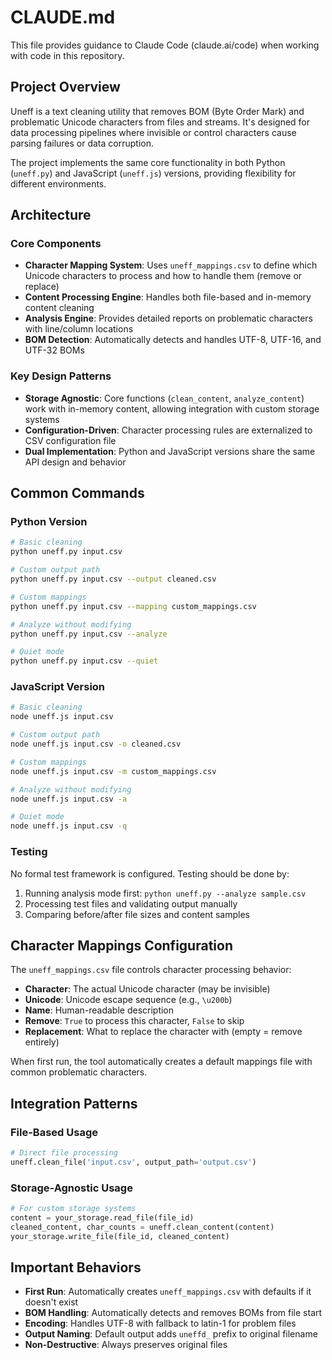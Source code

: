 # CLAUDE.md

This file provides guidance to Claude Code (claude.ai/code) when working with code in this repository.

## Project Overview

Uneff is a text cleaning utility that removes BOM (Byte Order Mark) and problematic Unicode characters from files and streams. It's designed for data processing pipelines where invisible or control characters cause parsing failures or data corruption.

The project implements the same core functionality in both Python (`uneff.py`) and JavaScript (`uneff.js`) versions, providing flexibility for different environments.

## Architecture

### Core Components

- **Character Mapping System**: Uses `uneff_mappings.csv` to define which Unicode characters to process and how to handle them (remove or replace)
- **Content Processing Engine**: Handles both file-based and in-memory content cleaning
- **Analysis Engine**: Provides detailed reports on problematic characters with line/column locations
- **BOM Detection**: Automatically detects and handles UTF-8, UTF-16, and UTF-32 BOMs

### Key Design Patterns

- **Storage Agnostic**: Core functions (`clean_content`, `analyze_content`) work with in-memory content, allowing integration with custom storage systems
- **Configuration-Driven**: Character processing rules are externalized to CSV configuration file
- **Dual Implementation**: Python and JavaScript versions share the same API design and behavior

## Common Commands

### Python Version

```bash
# Basic cleaning
python uneff.py input.csv

# Custom output path
python uneff.py input.csv --output cleaned.csv

# Custom mappings
python uneff.py input.csv --mapping custom_mappings.csv

# Analyze without modifying
python uneff.py input.csv --analyze

# Quiet mode
python uneff.py input.csv --quiet
```

### JavaScript Version

```bash
# Basic cleaning
node uneff.js input.csv

# Custom output path
node uneff.js input.csv -o cleaned.csv

# Custom mappings
node uneff.js input.csv -m custom_mappings.csv

# Analyze without modifying
node uneff.js input.csv -a

# Quiet mode
node uneff.js input.csv -q
```

### Testing

No formal test framework is configured. Testing should be done by:
1. Running analysis mode first: `python uneff.py --analyze sample.csv`
2. Processing test files and validating output manually
3. Comparing before/after file sizes and content samples

## Character Mappings Configuration

The `uneff_mappings.csv` file controls character processing behavior:

- **Character**: The actual Unicode character (may be invisible)
- **Unicode**: Unicode escape sequence (e.g., `\u200b`)
- **Name**: Human-readable description
- **Remove**: `True` to process this character, `False` to skip
- **Replacement**: What to replace the character with (empty = remove entirely)

When first run, the tool automatically creates a default mappings file with common problematic characters.

## Integration Patterns

### File-Based Usage
```python
# Direct file processing
uneff.clean_file('input.csv', output_path='output.csv')
```

### Storage-Agnostic Usage
```python
# For custom storage systems
content = your_storage.read_file(file_id)
cleaned_content, char_counts = uneff.clean_content(content)
your_storage.write_file(file_id, cleaned_content)
```

## Important Behaviors

- **First Run**: Automatically creates `uneff_mappings.csv` with defaults if it doesn't exist
- **BOM Handling**: Automatically detects and removes BOMs from file start
- **Encoding**: Handles UTF-8 with fallback to latin-1 for problem files
- **Output Naming**: Default output adds `uneffd_` prefix to original filename
- **Non-Destructive**: Always preserves original files